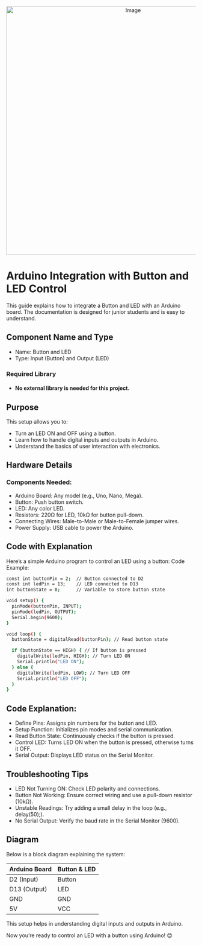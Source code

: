 <div align="center">
  <img width="659" alt="Image" src="https://github.com/user-attachments/assets/5c8d7a11-51a1-4184-bf30-c8d81373ee44" />
</div>



# Arduino Integration with Button and LED Control
This guide explains how to integrate a Button and LED with an Arduino board. The documentation is designed for junior students and is easy to understand.

## Component Name and Type
* Name: Button and LED
* Type: Input (Button) and Output (LED)
### Required Library
* #### No external library is needed for this project.
## Purpose
This setup allows you to:
* Turn an LED ON and OFF using a button.
* Learn how to handle digital inputs and outputs in Arduino.
* Understand the basics of user interaction with electronics.
## Hardware Details
### Components Needed:
* Arduino Board: Any model (e.g., Uno, Nano, Mega).
* Button: Push button switch.
* LED: Any color LED.
* Resistors: 220Ω for LED, 10kΩ for button pull-down.
* Connecting Wires: Male-to-Male or Male-to-Female jumper wires.
* Power Supply: USB cable to power the Arduino.


## Code with Explanation
Here’s a simple Arduino program to control an LED using a button:
Code Example:
```bash
const int buttonPin = 2;  // Button connected to D2
const int ledPin = 13;    // LED connected to D13
int buttonState = 0;      // Variable to store button state

void setup() {
  pinMode(buttonPin, INPUT);
  pinMode(ledPin, OUTPUT);
  Serial.begin(9600);
}

void loop() {
  buttonState = digitalRead(buttonPin); // Read button state

  if (buttonState == HIGH) { // If button is pressed
    digitalWrite(ledPin, HIGH); // Turn LED ON
    Serial.println("LED ON");
  } else {
    digitalWrite(ledPin, LOW); // Turn LED OFF
    Serial.println("LED OFF");
  }
}
```

## Code Explanation:
* Define Pins: Assigns pin numbers for the button and LED.
* Setup Function: Initializes pin modes and serial communication.
* Read Button State: Continuously checks if the button is pressed.
* Control LED: Turns LED ON when the button is pressed, otherwise turns it OFF.
* Serial Output: Displays LED status on the Serial Monitor.
## Troubleshooting Tips
* LED Not Turning ON: Check LED polarity and connections.
* Button Not Working: Ensure correct wiring and use a pull-down resistor (10kΩ).
* Unstable Readings: Try adding a small delay in the loop (e.g., delay(50);).
* No Serial Output: Verify the baud rate in the Serial Monitor (9600).
## Diagram
Below is a block diagram explaining the system:

|  Arduino Board       | Button & LED         |
|----------------------|----------------------|
|       D2 (Input)     |            Button    |
|       D13 (Output)   |              LED     |
|       GND            |              GND     |
|       5V             |              VCC     |

This setup helps in understanding digital inputs and outputs in Arduino.

Now you’re ready to control an LED with a button using Arduino! 😊

